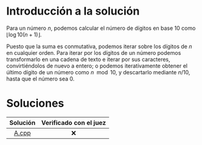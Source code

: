 # Introducción a la solución

Para un número $n$, podemos calcular el número de dígitos en base 10 como
$\lfloor \log10(n+1) \rfloor$.

Puesto que la suma es conmutativa, podemos iterar sobre los dígitos de $n$ en
cualquier orden. Para iterar por los dígitos de un número podemos transformarlo
en una cadena de texto e iterar por sus caracteres, convirtiéndolos de nuevo a
entero; o podemos iterativamente obtener el último dígito de un número como $n
\mod 10$, y descartarlo mediante $n / 10$, hasta que el número sea 0.


# Soluciones

| Solución | Verificado con el juez |
| :------: | :--------------------: |
| [A.cpp](src/A.cpp) | :x:          |
